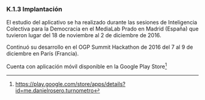 ### K.1.3 Implantación

El estudio del aplicativo se ha realizado durante las sesiones de Inteligencia Colectiva para la Democracia en el MediaLab Prado en Madrid (España) que tuvieron lugar del 18 de noviembre al 2 de diciembre de 2016. 

Continuó su desarrollo en el OGP Summit Hackathon de 2016 del 7 al 9 de diciembre en París (Francia).

Cuenta con aplicación móvil disponible en la Google Play Store[^1] 

[^1]: https://play.google.com/store/apps/details?id=me.danielrosero.turnometro
